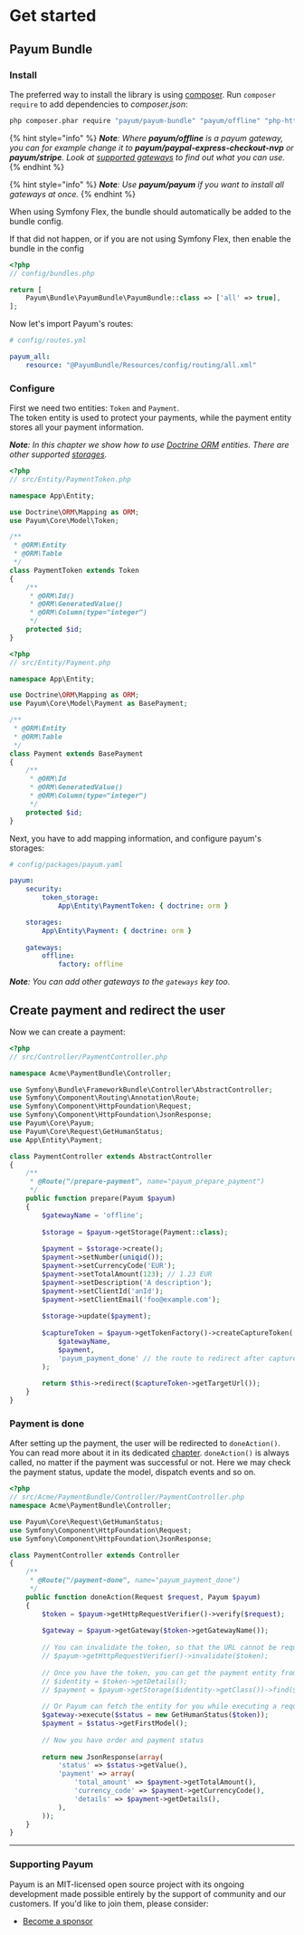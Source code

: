 # Get started

## Payum Bundle

### Install

The preferred way to install the library is using [composer](http://getcomposer.org/). Run `composer require` to add dependencies to _composer.json_:

```bash
php composer.phar require "payum/payum-bundle" "payum/offline" "php-http/guzzle7-adapter"
```

{% hint style="info" %}
_**Note**: Where **payum/offline** is a payum gateway, you can for example change it to **payum/paypal-express-checkout-nvp** or **payum/stripe**. Look at_ [_supported gateways_](../supported-gateways.md) _to find out what you can use._
{% endhint %}

{% hint style="info" %}
_**Note**: Use **payum/payum** if you want to install all gateways at once._
{% endhint %}

When using Symfony Flex, the bundle should automatically be added to the bundle config.

If that did not happen, or if you are not using Symfony Flex, then enable the bundle in the config

```php
<?php
// config/bundles.php

return [
    Payum\Bundle\PayumBundle\PayumBundle::class => ['all' => true],
];
```

Now let's import Payum's routes:

```yaml
# config/routes.yml

payum_all:
    resource: "@PayumBundle/Resources/config/routing/all.xml"
```

### Configure

First we need two entities: `Token` and `Payment`.\
The token entity is used to protect your payments, while the payment entity stores all your payment information.

_**Note**: In this chapter we show how to use [Doctrine ORM](https://www.doctrine-project.org/projects/orm.html) entities. There are other supported [storages](storages.md)._

```php
<?php
// src/Entity/PaymentToken.php

namespace App\Entity;

use Doctrine\ORM\Mapping as ORM;
use Payum\Core\Model\Token;

/**
 * @ORM\Entity
 * @ORM\Table
 */
class PaymentToken extends Token
{
    /**
     * @ORM\Id()
     * @ORM\GeneratedValue()
     * @ORM\Column(type="integer")
     */
    protected $id;
}
```

```php
<?php
// src/Entity/Payment.php

namespace App\Entity;

use Doctrine\ORM\Mapping as ORM;
use Payum\Core\Model\Payment as BasePayment;

/**
 * @ORM\Entity
 * @ORM\Table
 */
class Payment extends BasePayment
{
    /**
     * @ORM\Id
     * @ORM\GeneratedValue()
     * @ORM\Column(type="integer")
     */
    protected $id;
}
```

Next, you have to add mapping information, and configure payum's storages:

```yml
# config/packages/payum.yaml

payum:
    security:
        token_storage:
            App\Entity\PaymentToken: { doctrine: orm }

    storages:
        App\Entity\Payment: { doctrine: orm }
            
    gateways:
        offline:
            factory: offline
```

_**Note**: You can add other gateways to the `gateways` key too._

## Create payment and redirect the user

Now we can create a payment:

```php
<?php
// src/Controller/PaymentController.php

namespace Acme\PaymentBundle\Controller;

use Symfony\Bundle\FrameworkBundle\Controller\AbstractController;
use Symfony\Component\Routing\Annotation\Route;
use Symfony\Component\HttpFoundation\Request;
use Symfony\Component\HttpFoundation\JsonResponse;
use Payum\Core\Payum;
use Payum\Core\Request\GetHumanStatus;
use App\Entity\Payment;

class PaymentController extends AbstractController
{
    /**
     * @Route("/prepare-payment", name="payum_prepare_payment")
     */
    public function prepare(Payum $payum) 
    {
        $gatewayName = 'offline';
        
        $storage = $payum->getStorage(Payment::class);
        
        $payment = $storage->create();
        $payment->setNumber(uniqid());
        $payment->setCurrencyCode('EUR');
        $payment->setTotalAmount(123); // 1.23 EUR
        $payment->setDescription('A description');
        $payment->setClientId('anId');
        $payment->setClientEmail('foo@example.com');
        
        $storage->update($payment);
        
        $captureToken = $payum->getTokenFactory()->createCaptureToken(
            $gatewayName, 
            $payment, 
            'payum_payment_done' // the route to redirect after capture
        );
        
        return $this->redirect($captureToken->getTargetUrl());    
    }
}
```

### Payment is done

After setting up the payment, the user will be redirected to `doneAction()`. You can read more about it in its dedicated [chapter](purchase-done-action.md). `doneAction()` is always called, no matter if the payment was successful or not. Here we may check the payment status, update the model, dispatch events and so on.

```php
<?php
// src/Acme/PaymentBundle/Controller/PaymentController.php
namespace Acme\PaymentBundle\Controller;

use Payum\Core\Request\GetHumanStatus;
use Symfony\Component\HttpFoundation\Request;
use Symfony\Component\HttpFoundation\JsonResponse;

class PaymentController extends Controller 
{
    /**
     * @Route("/payment-done", name="payum_payment_done")
     */
    public function doneAction(Request $request, Payum $payum)
    {
        $token = $payum->getHttpRequestVerifier()->verify($request);
        
        $gateway = $payum->getGateway($token->getGatewayName());
        
        // You can invalidate the token, so that the URL cannot be requested any more:
        // $payum->getHttpRequestVerifier()->invalidate($token);
        
        // Once you have the token, you can get the payment entity from the storage directly. 
        // $identity = $token->getDetails();
        // $payment = $payum->getStorage($identity->getClass())->find($identity);
        
        // Or Payum can fetch the entity for you while executing a request (preferred).
        $gateway->execute($status = new GetHumanStatus($token));
        $payment = $status->getFirstModel();
        
        // Now you have order and payment status
        
        return new JsonResponse(array(
            'status' => $status->getValue(),
            'payment' => array(
                'total_amount' => $payment->getTotalAmount(),
                'currency_code' => $payment->getCurrencyCode(),
                'details' => $payment->getDetails(),
            ),
        ));
    }
}

```

***

### Supporting Payum

Payum is an MIT-licensed open source project with its ongoing development made possible entirely by the support of community and our customers. If you'd like to join them, please consider:

* [Become a sponsor](https://github.com/sponsors/Payum)
